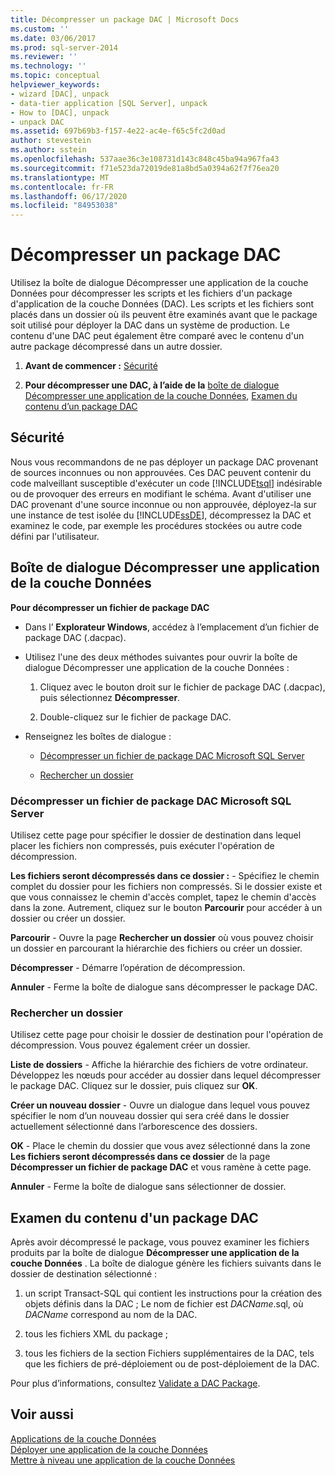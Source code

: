 ```yaml
---
title: Décompresser un package DAC | Microsoft Docs
ms.custom: ''
ms.date: 03/06/2017
ms.prod: sql-server-2014
ms.reviewer: ''
ms.technology: ''
ms.topic: conceptual
helpviewer_keywords:
- wizard [DAC], unpack
- data-tier application [SQL Server], unpack
- How to [DAC], unpack
- unpack DAC
ms.assetid: 697b69b3-f157-4e22-ac4e-f65c5fc2d0ad
author: stevestein
ms.author: sstein
ms.openlocfilehash: 537aae36c3e108731d143c848c45ba94a967fa43
ms.sourcegitcommit: f71e523da72019de81a8bd5a0394a62f7f76ea20
ms.translationtype: MT
ms.contentlocale: fr-FR
ms.lasthandoff: 06/17/2020
ms.locfileid: "84953038"
---
```

# <a name="unpack-a-dac-package"></a>Décompresser un package DAC
  Utilisez la boîte de dialogue Décompresser une application de la couche Données pour décompresser les scripts et les fichiers d'un package d'application de la couche Données (DAC). Les scripts et les fichiers sont placés dans un dossier où ils peuvent être examinés avant que le package soit utilisé pour déployer la DAC dans un système de production. Le contenu d'une DAC peut également être comparé avec le contenu d'un autre package décompressé dans un autre dossier.  
  
1.  **Avant de commencer :**  [Sécurité](#Security)  
  
2.  **Pour décompresser une DAC, à l’aide de la**  [boîte de dialogue Décompresser une application de la couche Données](#UnpackDACDial), [Examen du contenu d’un package DAC](#ExamDACPack)  
  
##  <a name="security"></a><a name="Security"></a> Sécurité  
 Nous vous recommandons de ne pas déployer un package DAC provenant de sources inconnues ou non approuvées. Ces DAC peuvent contenir du code malveillant susceptible d'exécuter un code [!INCLUDE[tsql](../../includes/tsql-md.md)] indésirable ou de provoquer des erreurs en modifiant le schéma. Avant d'utiliser une DAC provenant d'une source inconnue ou non approuvée, déployez-la sur une instance de test isolée du [!INCLUDE[ssDE](../../includes/ssde-md.md)], décompressez la DAC et examinez le code, par exemple les procédures stockées ou autre code défini par l'utilisateur.  
  
##  <a name="unpack-data-tier-application-dialog"></a><a name="UnpackDACDial"></a> Boîte de dialogue Décompresser une application de la couche Données  
 **Pour décompresser un fichier de package DAC**  
  
-   Dans l’ **Explorateur Windows**, accédez à l’emplacement d’un fichier de package DAC (.dacpac).  
  
-   Utilisez l'une des deux méthodes suivantes pour ouvrir la boîte de dialogue Décompresser une application de la couche Données :  
  
    1.  Cliquez avec le bouton droit sur le fichier de package DAC (.dacpac), puis sélectionnez **Décompresser**.  
  
    2.  Double-cliquez sur le fichier de package DAC.  
  
-   Renseignez les boîtes de dialogue :  
  
    -   [Décompresser un fichier de package DAC Microsoft SQL Server](#Unpack)  
  
    -   [Rechercher un dossier](#Browse)  
  
###  <a name="unpack-microsoft-sql-server-dac-package-file"></a><a name="Unpack"></a> Décompresser un fichier de package DAC Microsoft SQL Server  
 Utilisez cette page pour spécifier le dossier de destination dans lequel placer les fichiers non compressés, puis exécuter l'opération de décompression.  
  
 **Les fichiers seront décompressés dans ce dossier :** - Spécifiez le chemin complet du dossier pour les fichiers non compressés. Si le dossier existe et que vous connaissez le chemin d'accès complet, tapez le chemin d'accès dans la zone. Autrement, cliquez sur le bouton **Parcourir** pour accéder à un dossier ou créer un dossier.  
  
 **Parcourir** - Ouvre la page **Rechercher un dossier** où vous pouvez choisir un dossier en parcourant la hiérarchie des fichiers ou créer un dossier.  
  
 **Décompresser** - Démarre l’opération de décompression.  
  
 **Annuler** - Ferme la boîte de dialogue sans décompresser le package DAC.  
  
###  <a name="browse-for-folder"></a><a name="Browse"></a> Rechercher un dossier  
 Utilisez cette page pour choisir le dossier de destination pour l'opération de décompression. Vous pouvez également créer un dossier.  
  
 **Liste de dossiers** - Affiche la hiérarchie des fichiers de votre ordinateur. Développez les nœuds pour accéder au dossier dans lequel décompresser le package DAC. Cliquez sur le dossier, puis cliquez sur **OK**.  
  
 **Créer un nouveau dossier** - Ouvre un dialogue dans lequel vous pouvez spécifier le nom d’un nouveau dossier qui sera créé dans le dossier actuellement sélectionné dans l’arborescence des dossiers.  
  
 **OK** - Place le chemin du dossier que vous avez sélectionné dans la zone **Les fichiers seront décompressés dans ce dossier** de la page **Décompresser un fichier de package DAC** et vous ramène à cette page.  
  
 **Annuler** - Ferme la boîte de dialogue sans sélectionner de dossier.  
  
##  <a name="examine-the-contents-of-a-dac-package"></a><a name="ExamDACPack"></a> Examen du contenu d'un package DAC  
 Après avoir décompressé le package, vous pouvez examiner les fichiers produits par la boîte de dialogue **Décompresser une application de la couche Données** . La boîte de dialogue génère les fichiers suivants dans le dossier de destination sélectionné :  
  
1.  un script Transact-SQL qui contient les instructions pour la création des objets définis dans la DAC ; Le nom de fichier est *DACName*.sql, où *DACName* correspond au nom de la DAC.  
  
2.  tous les fichiers XML du package ;  
  
3.  tous les fichiers de la section Fichiers supplémentaires de la DAC, tels que les fichiers de pré-déploiement ou de post-déploiement de la DAC.  
  
 Pour plus d’informations, consultez [Validate a DAC Package](validate-a-dac-package.md).  
  
## <a name="see-also"></a>Voir aussi  
 [Applications de la couche Données](data-tier-applications.md)   
 [Déployer une application de la couche Données](deploy-a-data-tier-application.md)   
 [Mettre à niveau une application de la couche Données](upgrade-a-data-tier-application.md)  
  
  
